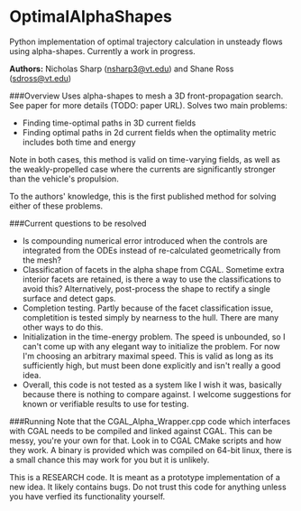 OptimalAlphaShapes
==================

Python implementation of optimal trajectory calculation in unsteady flows using alpha-shapes. Currently a work in progress.

**Authors:** Nicholas Sharp (nsharp3@vt.edu) and Shane Ross (sdross@vt.edu)

###Overview
Uses alpha-shapes to mesh a 3D front-propagation search. See paper for more details (TODO: paper URL). Solves two main problems:

* Finding time-optimal paths in 3D current fields
* Finding optimal paths in 2d current fields when the optimality metric includes both time and energy

Note in both cases, this method is valid on time-varying fields, as well as the weakly-propelled case where the currents are significantly stronger than the vehicle's propulsion.

To the authors' knowledge, this is the first published method for solving either of these problems.

###Current questions to be resolved
* Is compounding numerical error introduced when the controls are integrated from the ODEs instead of re-calculated geometrically from the mesh?
* Classification of facets in the alpha shape from CGAL. Sometime extra interior facets are retained, is there a way to use the classifications to avoid this? Alternatively, post-process the shape to rectify a single surface and detect gaps.
* Completion testing. Partly because of the facet classification issue, completition is tested simply by nearness to the hull. There are many other ways to do this.
* Initialization in the time-energy problem. The speed is unbounded, so I can't come up with any elegant way to initialize the problem. For now I'm choosing an arbitrary maximal speed. This is valid as long as its sufficiently high, but must been done explicitly and isn't really a good idea.
* Overall, this code is not tested as a system like I wish it was, basically because there is nothing to compare against. I welcome suggestions for known or verifiable results to use for testing.

###Running
Note that the CGAL_Alpha_Wrapper.cpp code which interfaces with CGAL needs to be compiled and linked against CGAL. This can be messy, you're your own for that. Look in to CGAL CMake scripts and how they work. A binary is provided which was compiled on 64-bit linux, there is a small chance this may work for you but it is unlikely.

This is a RESEARCH code. It is meant as a prototype implementation of a new idea. It likely contains bugs. Do not trust this code for anything unless you have verfied its functionality yourself.
